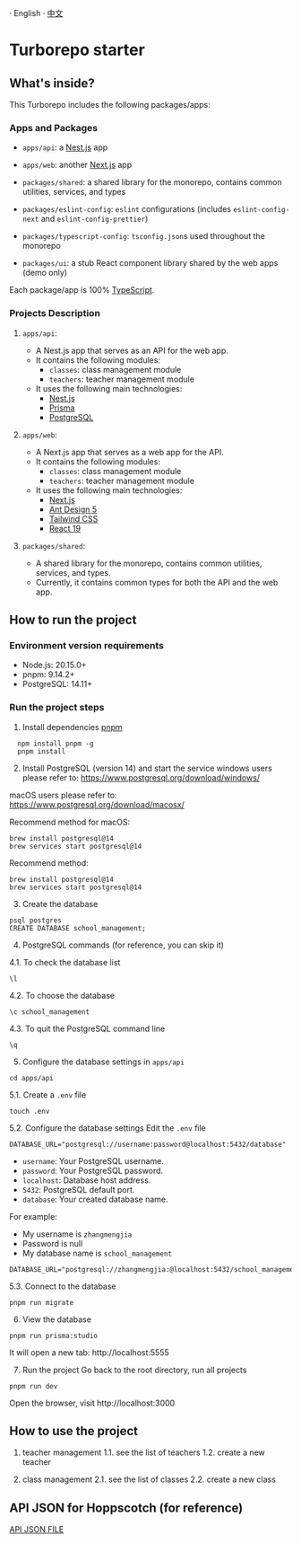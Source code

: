 · English · [中文](./README-zh_CN.md)

# Turborepo starter

## What's inside?

This Turborepo includes the following packages/apps:

### Apps and Packages

- `apps/api`: a [Nest.js](https://nestjs.com/) app
- `apps/web`: another [Next.js](https://nextjs.org/) app
- `packages/shared`: a shared library for the monorepo, contains common utilities, services, and types

- `packages/eslint-config`: `eslint` configurations (includes `eslint-config-next` and `eslint-config-prettier`)
- `packages/typescript-config`: `tsconfig.json`s used throughout the monorepo
- `packages/ui`: a stub React component library shared by the web apps (demo only)

Each package/app is 100% [TypeScript](https://www.typescriptlang.org/).

### Projects Description
1. `apps/api`:
    - A Nest.js app that serves as an API for the web app.
    - It contains the following modules:
        - `classes`: class management module
        - `teachers`: teacher management module
    - It uses the following main technologies:
        - [Nest.js](https://nestjs.com/)
        - [Prisma](https://www.prisma.io/)
        - [PostgreSQL](https://www.postgresql.org/)

2. `apps/web`:
    - A Next.js app that serves as a web app for the API.
    - It contains the following modules:
        - `classes`: class management module
        - `teachers`: teacher management module
    - It uses the following main technologies:
        - [Next.js](https://nextjs.org/)
        - [Ant Design 5](https://ant.design/)
        - [Tailwind CSS](https://tailwindcss.com/)
        - [React 19](https://react.dev/)

3. `packages/shared`:
    - A shared library for the monorepo, contains common utilities, services, and types.
    - Currently, it contains common types for both the API and the web app.


## How to run the project
### Environment version requirements
- Node.js: 20.15.0+
- pnpm: 9.14.2+
- PostgreSQL: 14.11+

### Run the project steps
1. Install dependencies [pnpm](https://pnpm.io/installation)
```
  npm install pnpm -g
  pnpm install
```

2. Install PostgreSQL (version 14) and start the service
windows users please refer to: https://www.postgresql.org/download/windows/

macOS users please refer to: https://www.postgresql.org/download/macosx/

Recommend method for macOS:
```
brew install postgresql@14
brew services start postgresql@14
```

Recommend method:
```
brew install postgresql@14
brew services start postgresql@14
```

3. Create the database
```
psql postgres
CREATE DATABASE school_management;
```

4. PostgreSQL commands (for reference, you can skip it)

4.1. To check the database list
```
\l
```

4.2. To choose the database
```
\c school_management
```

4.3. To quit the PostgreSQL command line
```
\q
```

5. Configure the database settings in `apps/api`
```
cd apps/api
```

5.1. Create a `.env` file
```
touch .env
```

5.2. Configure the database settings
Edit the `.env` file
```
DATABASE_URL="postgresql://username:password@localhost:5432/database"
```
- `username`: Your PostgreSQL username.
- `password`: Your PostgreSQL password.
- `localhost`: Database host address.
- `5432`: PostgreSQL default port.
- `database`: Your created database name.

For example:
- My username is `zhangmengjia`
- Password is null
- My database name is `school_management`
  
```
DATABASE_URL="postgresql://zhangmengjia:@localhost:5432/school_management"
```

5.3. Connect to the database
```
pnpm run migrate
```

6. View the database
```
pnpm run prisma:studio 
```
It will open a new tab: http://localhost:5555

7. Run the project
Go back to the root directory, run all projects
```
pnpm run dev
```
Open the browser, visit http://localhost:3000

## How to use the project
1. teacher management
1.1. see the list of teachers
1.2. create a new teacher

2. class management
2.1. see the list of classes
2.2. create a new class

## API JSON for Hoppscotch (for reference)
[API JSON FILE](./apps/api/hoppscotch-personal-collections.json)